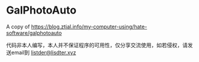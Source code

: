 # GalPhotoAuto
 A copy of https://blog.ztjal.info/my-computer-using/hate-software/galphotoauto

代码非本人编写，本人并不保证程序的可用性，仅分享交流使用，如若侵权，请发送email到 listder@lisdter.xyz